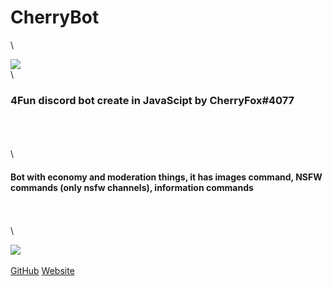 CherryBot
=========

\

![](https://cdn.discordapp.com/avatars/602408013269041168/7e771c804b6b4ab785dc7bcd2b174eb5.png?size=4096)\
\

### 4Fun discord bot create in JavaScipt by CherryFox\#4077

\
 \
 \
 \

#### Bot with economy and moderation things, it has images command, NSFW commands (only nsfw channels), information commands

\
 \
\

![](https://cdn.discordapp.com/attachments/814556761414828132/827129865882304532/unknown.png)
\
\
 [GitHub](https://github.com/JustFoxx/CherryBot-v1/)
[Website](https://justfox.cf/)

